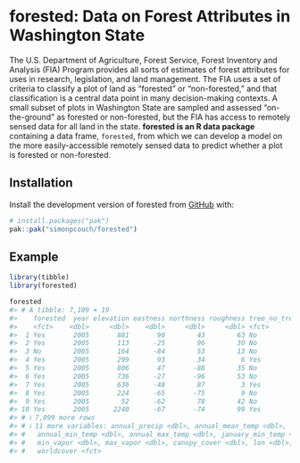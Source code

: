 
# forested: Data on Forest Attributes in Washington State

The U.S. Department of Agriculture, Forest Service, Forest Inventory and
Analysis (FIA) Program provides all sorts of estimates of forest
attributes for uses in research, legislation, and land management. The
FIA uses a set of criteria to classify a plot of land as “forested” or
“non-forested,” and that classification is a central data point in many
decision-making contexts. A small subset of plots in Washington State
are sampled and assessed “on-the-ground” as forested or non-forested,
but the FIA has access to remotely sensed data for all land in the
state. **forested is an R data package** containing a data frame,
`forested`, from which we can develop a model on the more
easily-accessible remotely sensed data to predict whether a plot is
forested or non-forested.

## Installation

Install the development version of forested from
[GitHub](https://github.com/) with:

``` r
# install.packages("pak")
pak::pak("simonpcouch/forested")
```

## Example

``` r
library(tibble)
library(forested)

forested
#> # A tibble: 7,109 × 19
#>    forested  year elevation eastness northness roughness tree_no_tree dew_temp
#>    <fct>    <dbl>     <dbl>    <dbl>     <dbl>     <dbl> <fct>           <dbl>
#>  1 Yes       2005       881       90        43        63 No                  4
#>  2 Yes       2005       113      -25        96        30 No                640
#>  3 No        2005       164      -84        53        13 No                606
#>  4 Yes       2005       299       93        34         6 Yes               443
#>  5 Yes       2005       806       47       -88        35 No                106
#>  6 Yes       2005       736      -27       -96        53 No                135
#>  7 Yes       2005       636      -48        87         3 Yes               142
#>  8 Yes       2005       224      -65       -75         9 No                639
#>  9 Yes       2005        52      -62        78        42 No                650
#> 10 Yes       2005      2240      -67       -74        99 Yes              -563
#> # ℹ 7,099 more rows
#> # ℹ 11 more variables: annual_precip <dbl>, annual_mean_temp <dbl>,
#> #   annual_min_temp <dbl>, annual_max_temp <dbl>, january_min_temp <dbl>,
#> #   min_vapor <dbl>, max_vapor <dbl>, canopy_cover <dbl>, lon <dbl>, lat <dbl>,
#> #   worldcover <fct>
```

